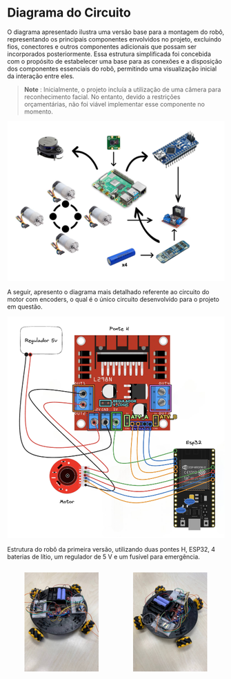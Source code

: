 # Diagrama do Circuito

O diagrama apresentado ilustra uma versão base para a montagem do robô, representando os principais componentes envolvidos no projeto, excluindo fios, conectores e outros componentes adicionais que possam ser incorporados posteriormente. Essa estrutura simplificada foi concebida com o propósito de estabelecer uma base para as conexões e a disposição dos componentes essenciais do robô, permitindo uma visualização inicial da interação entre eles.

   > **Note** :
   > Inicialmente, o projeto incluía a utilização de uma câmera para reconhecimento facial. No entanto, devido a restrições orçamentárias, não foi viável implementar esse componente no momento.
   
![Diagram Robot](./img/diagram.png)

A seguir, apresento o diagrama mais detalhado referente ao circuito do motor com encoders, o qual é o único circuito desenvolvido para o projeto em questão.

![Diagram Robot](./img/diagram_esp.png)

Estrutura do robô da primeira versão, utilizando duas pontes H, ESP32, 4 baterias de lítio, um regulador de 5 V e um fusível para emergência.

<center>
  <div style="display: flex; justify-content: space-between; align-items: center;">
    <figure style="text-align: center; flex: 1;">
      <img src="./img/robot1.jpeg" alt="Summit Lake - Charles Donlea" width="400px">
    </figure>
    <figure style="text-align: center; flex: 1;">
      <img src="./img/robot2.jpeg" alt="Confident Data Skills - Kirill Eremenko" width="400px">
    </figure>
  </div>
</center>